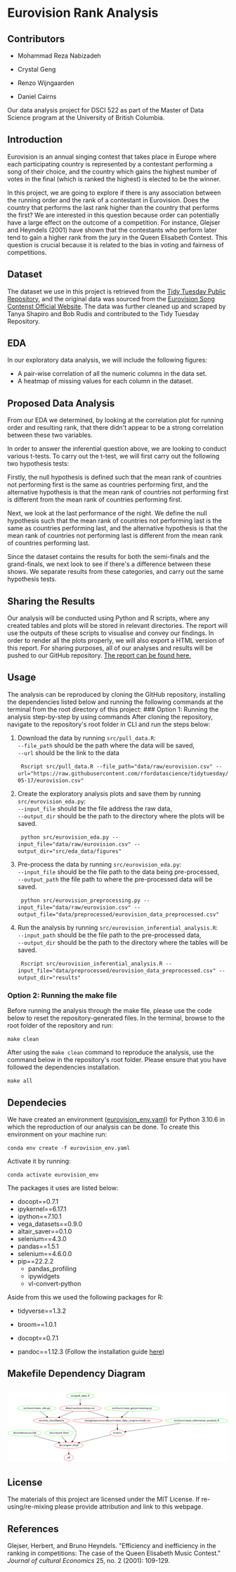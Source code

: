 # Eurovision Rank Analysis

## Contributors

-   Mohammad Reza Nabizadeh

-   Crystal Geng

-   Renzo Wijngaarden

-   Daniel Cairns

Our data analysis project for DSCI 522 as part of the Master of Data Science program at the University of British Columbia.

## Introduction

Eurovision is an annual singing contest that takes place in Europe where each participating country is represented by a contestant performing a song of their choice, and the country which gains the highest number of votes in the final (which is ranked the highest) is elected to be the winner.

In this project, we are going to explore if there is any association between the running order and the rank of a contestant in Eurovision. Does the country that performs the last rank higher than the country that performs the first? We are interested in this question because order can potentially have a large effect on the outcome of a competition. For instance, Glejser and Heyndels (2001) have shown that the contestants who perform later tend to gain a higher rank from the jury in the Queen Elisabeth Contest. This question is crucial because it is related to the bias in voting and fairness of competitions.

## Dataset

The dataset we use in this project is retrieved from the [Tidy Tuesday Public Repository](https://github.com/rfordatascience/tidytuesday/tree/master/data/2022/2022-05-17), and the original data was sourced from the [Eurovision Song Contenst Official Website](https://eurovision.tv/). The data was further cleaned up and scraped by Tanya Shapiro and Bob Rudis and contributed to the Tidy Tuesday Repository.

## EDA

In our exploratory data analysis, we will include the following figures:

-   A pair-wise correlation of all the numeric columns in the data set.
-   A heatmap of missing values for each column in the dataset.

## Proposed Data Analysis

From our EDA we determined, by looking at the correlation plot for running order and resulting rank, that there didn't appear to be a strong correlation between these two variables.

In order to answer the inferential question above, we are looking to conduct various t-tests. To carry out the t-test, we will first carry out the following two hypothesis tests:

Firstly, the null hypothesis is defined such that the mean rank of countries not performing first is the same as countries performing first, and the alternative hypothesis is that the mean rank of countries not performing first is different from the mean rank of countries performing first.

Next, we look at the last performance of the night. We define the null hypothesis such that the mean rank of countries not performing last is the same as countries performing last, and the alternative hypothesis is that the mean rank of countries not performing last is different from the mean rank of countries performing last.

Since the dataset contains the results for both the semi-finals and the grand-finals, we next look to see if there's a difference between these shows. We separate results from these categories, and carry out the same hypothesis tests.

## Sharing the Results

Our analysis will be conducted using Python and R scripts, where any created tables and plots will be stored in relevant directories. The report will use the outputs of these scripts to visualise and convey our findings. In order to render all the plots properly, we will also export a HTML version of this report. For sharing purposes, all of our analyses and results will be pushed to our GitHub repository. [The report can be found here.](https://ubc-mds.github.io/eurovision_contest_rank_analysis/doc/report.html)

## Usage

The analysis can be reproduced by cloning the GitHub repository, installing the dependencies listed below and running the following commands at the terminal from the root directory of this project: \### Option 1: Running the analysis step-by-step by using commands After cloning the repository, navigate to the repository's root folder in CLI and run the steps below:

1.  Download the data by running `src/pull_data.R`:\
    `--file_path` should be the path where the data will be saved,\
    `--url` should be the link to the data

         Rscript src/pull_data.R --file_path="data/raw/eurovision.csv" --url="https://raw.githubusercontent.com/rfordatascience/tidytuesday/master/data/2022/2022-05-17/eurovision.csv"

2.  Create the exploratory analysis plots and save them by running `src/eurovision_eda.py`:\
    `--input_file` should be the file address the raw data,\
    `--output_dir` should be the path to the directory where the plots will be saved.

         python src/eurovision_eda.py --input_file="data/raw/eurovision.csv" --output_dir="src/eda_data/figures"

3.  Pre-process the data by running `src/eurovision_eda.py`:\
    `--input_file` should be the file path to the data being pre-processed,\
    `--output_path` the file path to where the pre-processed data will be saved.

         python src/eurovision_preprocessing.py --input_file="data/raw/eurovision.csv" --output_file="data/preprocessed/eurovision_data_preprocessed.csv"

4.  Run the analysis by running `src/eurovision_inferential_analysis.R`:\
    `--input_path` should be the file path to the pre-processed data,\
    `--output_dir` should be the path to the directory where the tables will be saved.

         Rscript src/eurovision_inferential_analysis.R --input_file="data/preprocessed/eurovision_data_preprocessed.csv" --output_dir="results"

### Option 2: Running the make file

Before running the analysis through the make file, please use the code below to reset the repository-generated files. In the terminal, browse to the root folder of the repository and run:

    make clean

After using the `make clean` command to reproduce the analysis, use the command below in the repository's root folder. Please ensure that you have followed the dependencies installation.

    make all

## Dependecies

We have created an environment ([eurovision_env.yaml](https://github.com/UBC-MDS/crdn/blob/main/environment.yaml)) for Python 3.10.6 in which the reproduction of our analysis can be done. To create this environment on your machine run:

    conda env create -f eurovision_env.yaml

Activate it by running:

    conda activate eurovision_env

The packages it uses are listed below:

-   docopt==0.7.1
-   ipykernel==6.17.1
-   ipython==7.10.1
-   vega_datasets==0.9.0
-   altair_saver==0.1.0
-   selenium==4.3.0
-   pandas==1.5.1
-   selenium==4.6.0.0
-   pip==22.2.2
    -   pandas_profiling
    -   ipywidgets
    -   vl-convert-python

Aside from this we used the following packages for R:

-   tidyverse==1.3.2

-   broom==1.0.1

-   docopt==0.7.1

-   pandoc==1.12.3 (Follow the installation guide [here](https://pandoc.org/installing.html))

## Makefile Dependency Diagram

## ![dependency_graph.png](doc/Makefile.png) 

## License

The materials of this project are licensed under the MIT License. If re-using/re-mixing please provide attribution and link to this webpage.

## References

Glejser, Herbert, and Bruno Heyndels. "Efficiency and inefficiency in the ranking in competitions: The case of the Queen Elisabeth Music Contest." *Journal of cultural Economics* 25, no. 2 (2001): 109-129.
